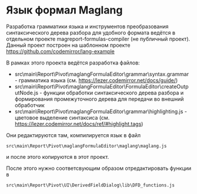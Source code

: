 # Язык формал Maglang

Разработка грамматики языка и инструментов преобразования синтаксического дерева разбора для удобного формата ведётся в отдельном проекте magreport-formulas-compiler (не публичный проект). Данный проект построен на шаблонном проекте https://github.com/codemirror/lang-example

В рамках этого проекта ведётся разработка файлов:

- src\main\Report\Pivot\maglangFormulaEditor\grammar\syntax.grammar - грамматика языка (см. https://lezer.codemirror.net/docs/guide/)
- src\main\Report\Pivot\maglangFormulaEditor\FormulaEditor\createOutputNode.js - функции обработки синтаксического дерева разбора и формирования промежуточного дерева для передачи во внешний обработчик
- src\main\Report\Pivot\maglangFormulaEditor\grammar\highlighting.js - цветовое выделение синтаксиса (см. https://lezer.codemirror.net/docs/ref/#highlight.tags)

Они редактируются там, компилируется язык в файл

    src\main\Report\Pivot\maglangFormulaEditor\maglang\maglang.js

и после этого копируются в этот проект.

После этого нужно соответсвующим образом отредактировать функции в

    src\main\Report\Pivot\UI\DerivedFieldDialog\lib\DFD_functions.js
